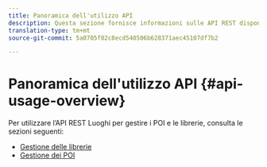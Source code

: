 ```yaml
---
title: Panoramica dell'utilizzo API
description: Questa sezione fornisce informazioni sulle API REST disponibili per Location Service.
translation-type: tm+mt
source-git-commit: 5a0705f02c8ecd540506b628371aec45107df7b2

---
```



# Panoramica dell&#39;utilizzo API {#api-usage-overview}

Per utilizzare l’API REST Luoghi per gestire i POI e le librerie, consulta le sezioni seguenti:

* [Gestione delle librerie](/help/web-service-api/api-usage/manage-libraries/manage-libraries.md)
* [Gestione dei POI](/help/web-service-api/api-usage/manage-pois/manage-pois.md)